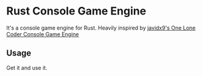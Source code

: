 Rust Console Game Engine
========================

It's a console game engine for Rust. Heavily inspired by [javidx9's One Lone Coder Console Game Engine](https://github.com/OneLoneCoder/videos/blob/master/olcConsoleGameEngine.h)

## Usage ##

Get it and use it.
